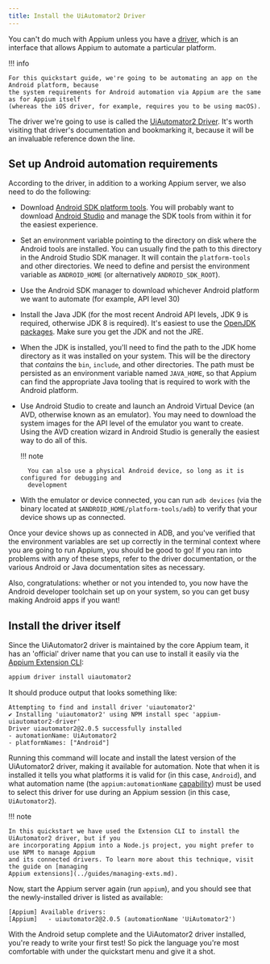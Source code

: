 ```yaml
---
title: Install the UiAutomator2 Driver
---
```


You can't do much with Appium unless you have a [driver](../intro/drivers.md), which is an
interface that allows Appium to automate a particular platform.

!!! info

    For this quickstart guide, we're going to be automating an app on the Android platform, because
    the system requirements for Android automation via Appium are the same as for Appium itself
    (whereas the iOS driver, for example, requires you to be using macOS).

The driver we're going to use is called the [UiAutomator2
Driver](https://github.com/appium/appium-uiautomator2-driver). It's worth visiting that driver's
documentation and bookmarking it, because it will be an invaluable reference down the line.

## Set up Android automation requirements

According to the driver, in addition to a working Appium server, we also need to do the following:

- Download [Android SDK platform tools](https://developer.android.com/studio/releases/platform-tools). You will probably want to download [Android Studio](https://developer.android.com/studio) and manage the SDK tools from within it for the easiest experience.
- Set an environment variable pointing to the directory on disk where the Android tools are
installed. You can usually find the path to this directory in the Android Studio SDK manager. It
will contain the `platform-tools` and other directories. We need to define and persist the
environment variable as `ANDROID_HOME` (or alternatively `ANDROID_SDK_ROOT`).
- Use the Android SDK manager to download whichever Android platform we want to automate (for
example, API level 30)
- Install the Java JDK (for the most recent Android API levels, JDK 9 is required, otherwise JDK
8 is required). It's easiest to use the [OpenJDK packages](https://openjdk.java.net/install/). Make
sure you get the JDK and not the JRE.
- When the JDK is installed, you'll need to find the path to the JDK home directory as it was
installed on your system. This will be the directory that *contains* the `bin`, `include`, and
other directories. The path must be persisted as an environment variable named `JAVA_HOME`, so that
Appium can find the appropriate Java tooling that is required to work with the Android platform.
- Use Android Studio to create and launch an Android Virtual Device (an AVD, otherwise known as an
emulator). You may need to download the system images for the API level of the emulator you want to
create. Using the AVD creation wizard in Android Studio is generally the easiest way to do all of
this.

    !!! note

        You can also use a physical Android device, so long as it is configured for debugging and
        development

- With the emulator or device connected, you can run `adb devices` (via the binary located at
`$ANDROID_HOME/platform-tools/adb`) to verify that your device shows up as connected.

Once your device shows up as connected in ADB, and you've verified that the environment variables
are set up correctly in the terminal context where you are going to run Appium, you should be good
to go! If you ran into problems with any of these steps, refer to the driver documentation, or the
various Android or Java documentation sites as necessary.

Also, congratulations: whether or not you intended to, you now have the Android developer toolchain
set up on your system, so you can get busy making Android apps if you want!

## Install the driver itself

Since the UiAutomator2 driver is maintained by the core Appium team, it has an 'official' driver
name that you can use to install it easily via the [Appium Extension CLI](../cli/extensions.md):

```bash
appium driver install uiautomator2
```

It should produce output that looks something like:

```
Attempting to find and install driver 'uiautomator2'
✔ Installing 'uiautomator2' using NPM install spec 'appium-uiautomator2-driver'
Driver uiautomator2@2.0.5 successfully installed
- automationName: UiAutomator2
- platformNames: ["Android"]
```

Running this command will locate and install the latest version of the UiAutomator2 driver, making
it available for automation. Note that when it is installed it tells you what platforms it is valid
for (in this case, `Android`), and what automation name (the `appium:automationName`
[capability](../guides/caps.md)) must be used to select this driver for use during an Appium
session (in this case, `UiAutomator2`).

!!! note

    In this quickstart we have used the Extension CLI to install the UiAutomator2 driver, but if you
    are incorporating Appium into a Node.js project, you might prefer to use NPM to manage Appium
    and its connected drivers. To learn more about this technique, visit the guide on [managing
    Appium extensions](../guides/managing-exts.md).

Now, start the Appium server again (run `appium`), and you should see that the newly-installed
driver is listed as available:

```
[Appium] Available drivers:
[Appium]   - uiautomator2@2.0.5 (automationName 'UiAutomator2')
```

With the Android setup complete and the UiAutomator2 driver installed, you're ready to write your
first test! So pick the language you're most comfortable with under the quickstart menu and give it
a shot.
